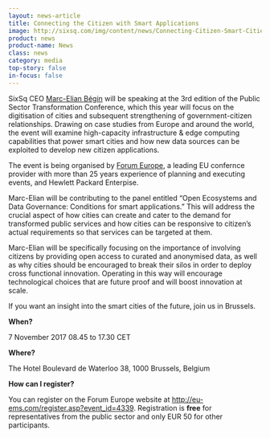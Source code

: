 ```yaml
---
layout: news-article
title: Connecting the Citizen with Smart Applications
image: http://sixsq.com/img/content/news/Connecting-Citizen-Smart-Cities.png 
product: news
product-name: News
class: news
category: media
top-story: false
in-focus: false
---
```


SixSq CEO [Marc-Elian Bégin]() will be speaking at the 3rd edition of the Public Sector Transformation Conference, which this year will focus on the digitisation of cities and subsequent strengthening of government-citizen relationships. Drawing on case studies from Europe and around the world, the event will examine high-capacity infrastructure & edge computing capabilities that power smart cities and how new data sources can be exploited to develop new citizen applications.

The event is being organised by [Forum Europe](http://www.forum-europe.com/), a leading EU confernce provider with more than 25 years experience of planning and executing events, and Hewlett Packard Enterpise.

Marc-Elian will be contributing to the panel entitled “Open Ecosystems and Data Governance: Conditions for smart applications.” This will address the crucial aspect of how cities can create and cater to the demand for transformed public services and how cities can be responsive to citizen’s actual requirements so that services can be targeted at them.

Marc-Elian will be specifically focusing on the importance of involving citizens by providing open access to curated and anonymised data, as well as why cities should be encouraged to break their silos in order to deploy cross functional innovation. Operating in this way will encourage technological choices that are future proof and will boost innovation at scale.

If you want an insight into the smart cities of the future, join us in Brussels.

**When?**

7 November 2017 08.45 to 17.30 CET

**Where?**

The Hotel Boulevard de Waterloo 38, 1000 Brussels, Belgium

**How can I register?**

You can register on the Forum Europe website at http://eu-ems.com/register.asp?event_id=4339. Registration is **free** for representatives from the public sector and only EUR 50 for other participants.


